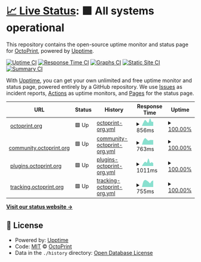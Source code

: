 # [📈 Live Status](https://OctoPrint.github.io/statuspage): <!--live status--> **🟩 All systems operational**

This repository contains the open-source uptime monitor and status page for [OctoPrint](https://octoprint.org/), powered by [Upptime](https://github.com/upptime/upptime).

[![Uptime CI](https://github.com/OctoPrint/statuspage/workflows/Uptime%20CI/badge.svg)](https://github.com/OctoPrint/statuspage/actions?query=workflow%3A%22Uptime+CI%22)
[![Response Time CI](https://github.com/OctoPrint/statuspage/workflows/Response%20Time%20CI/badge.svg)](https://github.com/OctoPrint/statuspage/actions?query=workflow%3A%22Response+Time+CI%22)
[![Graphs CI](https://github.com/OctoPrint/statuspage/workflows/Graphs%20CI/badge.svg)](https://github.com/OctoPrint/statuspage/actions?query=workflow%3A%22Graphs+CI%22)
[![Static Site CI](https://github.com/OctoPrint/statuspage/workflows/Static%20Site%20CI/badge.svg)](https://github.com/OctoPrint/statuspage/actions?query=workflow%3A%22Static+Site+CI%22)
[![Summary CI](https://github.com/OctoPrint/statuspage/workflows/Summary%20CI/badge.svg)](https://github.com/OctoPrint/statuspage/actions?query=workflow%3A%22Summary+CI%22)

With [Upptime](https://upptime.js.org), you can get your own unlimited and free uptime monitor and status page, powered entirely by a GitHub repository. We use [Issues](https://github.com/OctoPrint/statuspage/issues) as incident reports, [Actions](https://github.com/OctoPrint/statuspage/actions) as uptime monitors, and [Pages](https://OctoPrint.github.io/statuspage) for the status page.

<!--start: status pages-->
<!-- This summary is generated by Upptime (https://github.com/upptime/upptime) -->
<!-- Do not edit this manually, your changes will be overwritten -->
<!-- prettier-ignore -->
| URL | Status | History | Response Time | Uptime |
| --- | ------ | ------- | ------------- | ------ |
| <img alt="" src="https://icons.duckduckgo.com/ip3/octoprint.org.ico" height="13"> [octoprint.org](https://octoprint.org) | 🟩 Up | [octoprint-org.yml](https://github.com/OctoPrint/statuspage/commits/HEAD/history/octoprint-org.yml) | <details><summary><img alt="Response time graph" src="./graphs/octoprint-org/response-time-week.png" height="20"> 856ms</summary><br><a href="https://status.octoprint.org/history/octoprint-org"><img alt="Response time 885" src="https://img.shields.io/endpoint?url=https%3A%2F%2Fraw.githubusercontent.com%2FOctoPrint%2Fstatuspage%2FHEAD%2Fapi%2Foctoprint-org%2Fresponse-time.json"></a><br><a href="https://status.octoprint.org/history/octoprint-org"><img alt="24-hour response time 780" src="https://img.shields.io/endpoint?url=https%3A%2F%2Fraw.githubusercontent.com%2FOctoPrint%2Fstatuspage%2FHEAD%2Fapi%2Foctoprint-org%2Fresponse-time-day.json"></a><br><a href="https://status.octoprint.org/history/octoprint-org"><img alt="7-day response time 856" src="https://img.shields.io/endpoint?url=https%3A%2F%2Fraw.githubusercontent.com%2FOctoPrint%2Fstatuspage%2FHEAD%2Fapi%2Foctoprint-org%2Fresponse-time-week.json"></a><br><a href="https://status.octoprint.org/history/octoprint-org"><img alt="30-day response time 1014" src="https://img.shields.io/endpoint?url=https%3A%2F%2Fraw.githubusercontent.com%2FOctoPrint%2Fstatuspage%2FHEAD%2Fapi%2Foctoprint-org%2Fresponse-time-month.json"></a><br><a href="https://status.octoprint.org/history/octoprint-org"><img alt="1-year response time 885" src="https://img.shields.io/endpoint?url=https%3A%2F%2Fraw.githubusercontent.com%2FOctoPrint%2Fstatuspage%2FHEAD%2Fapi%2Foctoprint-org%2Fresponse-time-year.json"></a></details> | <details><summary><a href="https://status.octoprint.org/history/octoprint-org">100.00%</a></summary><a href="https://status.octoprint.org/history/octoprint-org"><img alt="All-time uptime 100.00%" src="https://img.shields.io/endpoint?url=https%3A%2F%2Fraw.githubusercontent.com%2FOctoPrint%2Fstatuspage%2FHEAD%2Fapi%2Foctoprint-org%2Fuptime.json"></a><br><a href="https://status.octoprint.org/history/octoprint-org"><img alt="24-hour uptime 100.00%" src="https://img.shields.io/endpoint?url=https%3A%2F%2Fraw.githubusercontent.com%2FOctoPrint%2Fstatuspage%2FHEAD%2Fapi%2Foctoprint-org%2Fuptime-day.json"></a><br><a href="https://status.octoprint.org/history/octoprint-org"><img alt="7-day uptime 100.00%" src="https://img.shields.io/endpoint?url=https%3A%2F%2Fraw.githubusercontent.com%2FOctoPrint%2Fstatuspage%2FHEAD%2Fapi%2Foctoprint-org%2Fuptime-week.json"></a><br><a href="https://status.octoprint.org/history/octoprint-org"><img alt="30-day uptime 100.00%" src="https://img.shields.io/endpoint?url=https%3A%2F%2Fraw.githubusercontent.com%2FOctoPrint%2Fstatuspage%2FHEAD%2Fapi%2Foctoprint-org%2Fuptime-month.json"></a><br><a href="https://status.octoprint.org/history/octoprint-org"><img alt="1-year uptime 100.00%" src="https://img.shields.io/endpoint?url=https%3A%2F%2Fraw.githubusercontent.com%2FOctoPrint%2Fstatuspage%2FHEAD%2Fapi%2Foctoprint-org%2Fuptime-year.json"></a></details>
| <img alt="" src="https://icons.duckduckgo.com/ip3/community.octoprint.org.ico" height="13"> [community.octoprint.org](https://community.octoprint.org) | 🟩 Up | [community-octoprint-org.yml](https://github.com/OctoPrint/statuspage/commits/HEAD/history/community-octoprint-org.yml) | <details><summary><img alt="Response time graph" src="./graphs/community-octoprint-org/response-time-week.png" height="20"> 763ms</summary><br><a href="https://status.octoprint.org/history/community-octoprint-org"><img alt="Response time 963" src="https://img.shields.io/endpoint?url=https%3A%2F%2Fraw.githubusercontent.com%2FOctoPrint%2Fstatuspage%2FHEAD%2Fapi%2Fcommunity-octoprint-org%2Fresponse-time.json"></a><br><a href="https://status.octoprint.org/history/community-octoprint-org"><img alt="24-hour response time 707" src="https://img.shields.io/endpoint?url=https%3A%2F%2Fraw.githubusercontent.com%2FOctoPrint%2Fstatuspage%2FHEAD%2Fapi%2Fcommunity-octoprint-org%2Fresponse-time-day.json"></a><br><a href="https://status.octoprint.org/history/community-octoprint-org"><img alt="7-day response time 763" src="https://img.shields.io/endpoint?url=https%3A%2F%2Fraw.githubusercontent.com%2FOctoPrint%2Fstatuspage%2FHEAD%2Fapi%2Fcommunity-octoprint-org%2Fresponse-time-week.json"></a><br><a href="https://status.octoprint.org/history/community-octoprint-org"><img alt="30-day response time 827" src="https://img.shields.io/endpoint?url=https%3A%2F%2Fraw.githubusercontent.com%2FOctoPrint%2Fstatuspage%2FHEAD%2Fapi%2Fcommunity-octoprint-org%2Fresponse-time-month.json"></a><br><a href="https://status.octoprint.org/history/community-octoprint-org"><img alt="1-year response time 963" src="https://img.shields.io/endpoint?url=https%3A%2F%2Fraw.githubusercontent.com%2FOctoPrint%2Fstatuspage%2FHEAD%2Fapi%2Fcommunity-octoprint-org%2Fresponse-time-year.json"></a></details> | <details><summary><a href="https://status.octoprint.org/history/community-octoprint-org">100.00%</a></summary><a href="https://status.octoprint.org/history/community-octoprint-org"><img alt="All-time uptime 99.99%" src="https://img.shields.io/endpoint?url=https%3A%2F%2Fraw.githubusercontent.com%2FOctoPrint%2Fstatuspage%2FHEAD%2Fapi%2Fcommunity-octoprint-org%2Fuptime.json"></a><br><a href="https://status.octoprint.org/history/community-octoprint-org"><img alt="24-hour uptime 100.00%" src="https://img.shields.io/endpoint?url=https%3A%2F%2Fraw.githubusercontent.com%2FOctoPrint%2Fstatuspage%2FHEAD%2Fapi%2Fcommunity-octoprint-org%2Fuptime-day.json"></a><br><a href="https://status.octoprint.org/history/community-octoprint-org"><img alt="7-day uptime 100.00%" src="https://img.shields.io/endpoint?url=https%3A%2F%2Fraw.githubusercontent.com%2FOctoPrint%2Fstatuspage%2FHEAD%2Fapi%2Fcommunity-octoprint-org%2Fuptime-week.json"></a><br><a href="https://status.octoprint.org/history/community-octoprint-org"><img alt="30-day uptime 100.00%" src="https://img.shields.io/endpoint?url=https%3A%2F%2Fraw.githubusercontent.com%2FOctoPrint%2Fstatuspage%2FHEAD%2Fapi%2Fcommunity-octoprint-org%2Fuptime-month.json"></a><br><a href="https://status.octoprint.org/history/community-octoprint-org"><img alt="1-year uptime 99.99%" src="https://img.shields.io/endpoint?url=https%3A%2F%2Fraw.githubusercontent.com%2FOctoPrint%2Fstatuspage%2FHEAD%2Fapi%2Fcommunity-octoprint-org%2Fuptime-year.json"></a></details>
| <img alt="" src="https://icons.duckduckgo.com/ip3/plugins.octoprint.org.ico" height="13"> [plugins.octoprint.org](https://plugins.octoprint.org) | 🟩 Up | [plugins-octoprint-org.yml](https://github.com/OctoPrint/statuspage/commits/HEAD/history/plugins-octoprint-org.yml) | <details><summary><img alt="Response time graph" src="./graphs/plugins-octoprint-org/response-time-week.png" height="20"> 1011ms</summary><br><a href="https://status.octoprint.org/history/plugins-octoprint-org"><img alt="Response time 906" src="https://img.shields.io/endpoint?url=https%3A%2F%2Fraw.githubusercontent.com%2FOctoPrint%2Fstatuspage%2FHEAD%2Fapi%2Fplugins-octoprint-org%2Fresponse-time.json"></a><br><a href="https://status.octoprint.org/history/plugins-octoprint-org"><img alt="24-hour response time 727" src="https://img.shields.io/endpoint?url=https%3A%2F%2Fraw.githubusercontent.com%2FOctoPrint%2Fstatuspage%2FHEAD%2Fapi%2Fplugins-octoprint-org%2Fresponse-time-day.json"></a><br><a href="https://status.octoprint.org/history/plugins-octoprint-org"><img alt="7-day response time 1011" src="https://img.shields.io/endpoint?url=https%3A%2F%2Fraw.githubusercontent.com%2FOctoPrint%2Fstatuspage%2FHEAD%2Fapi%2Fplugins-octoprint-org%2Fresponse-time-week.json"></a><br><a href="https://status.octoprint.org/history/plugins-octoprint-org"><img alt="30-day response time 906" src="https://img.shields.io/endpoint?url=https%3A%2F%2Fraw.githubusercontent.com%2FOctoPrint%2Fstatuspage%2FHEAD%2Fapi%2Fplugins-octoprint-org%2Fresponse-time-month.json"></a><br><a href="https://status.octoprint.org/history/plugins-octoprint-org"><img alt="1-year response time 906" src="https://img.shields.io/endpoint?url=https%3A%2F%2Fraw.githubusercontent.com%2FOctoPrint%2Fstatuspage%2FHEAD%2Fapi%2Fplugins-octoprint-org%2Fresponse-time-year.json"></a></details> | <details><summary><a href="https://status.octoprint.org/history/plugins-octoprint-org">100.00%</a></summary><a href="https://status.octoprint.org/history/plugins-octoprint-org"><img alt="All-time uptime 100.00%" src="https://img.shields.io/endpoint?url=https%3A%2F%2Fraw.githubusercontent.com%2FOctoPrint%2Fstatuspage%2FHEAD%2Fapi%2Fplugins-octoprint-org%2Fuptime.json"></a><br><a href="https://status.octoprint.org/history/plugins-octoprint-org"><img alt="24-hour uptime 100.00%" src="https://img.shields.io/endpoint?url=https%3A%2F%2Fraw.githubusercontent.com%2FOctoPrint%2Fstatuspage%2FHEAD%2Fapi%2Fplugins-octoprint-org%2Fuptime-day.json"></a><br><a href="https://status.octoprint.org/history/plugins-octoprint-org"><img alt="7-day uptime 100.00%" src="https://img.shields.io/endpoint?url=https%3A%2F%2Fraw.githubusercontent.com%2FOctoPrint%2Fstatuspage%2FHEAD%2Fapi%2Fplugins-octoprint-org%2Fuptime-week.json"></a><br><a href="https://status.octoprint.org/history/plugins-octoprint-org"><img alt="30-day uptime 100.00%" src="https://img.shields.io/endpoint?url=https%3A%2F%2Fraw.githubusercontent.com%2FOctoPrint%2Fstatuspage%2FHEAD%2Fapi%2Fplugins-octoprint-org%2Fuptime-month.json"></a><br><a href="https://status.octoprint.org/history/plugins-octoprint-org"><img alt="1-year uptime 100.00%" src="https://img.shields.io/endpoint?url=https%3A%2F%2Fraw.githubusercontent.com%2FOctoPrint%2Fstatuspage%2FHEAD%2Fapi%2Fplugins-octoprint-org%2Fuptime-year.json"></a></details>
| <img alt="" src="https://icons.duckduckgo.com/ip3/tracking.octoprint.org.ico" height="13"> [tracking.octoprint.org](https://tracking.octoprint.org) | 🟩 Up | [tracking-octoprint-org.yml](https://github.com/OctoPrint/statuspage/commits/HEAD/history/tracking-octoprint-org.yml) | <details><summary><img alt="Response time graph" src="./graphs/tracking-octoprint-org/response-time-week.png" height="20"> 755ms</summary><br><a href="https://status.octoprint.org/history/tracking-octoprint-org"><img alt="Response time 881" src="https://img.shields.io/endpoint?url=https%3A%2F%2Fraw.githubusercontent.com%2FOctoPrint%2Fstatuspage%2FHEAD%2Fapi%2Ftracking-octoprint-org%2Fresponse-time.json"></a><br><a href="https://status.octoprint.org/history/tracking-octoprint-org"><img alt="24-hour response time 850" src="https://img.shields.io/endpoint?url=https%3A%2F%2Fraw.githubusercontent.com%2FOctoPrint%2Fstatuspage%2FHEAD%2Fapi%2Ftracking-octoprint-org%2Fresponse-time-day.json"></a><br><a href="https://status.octoprint.org/history/tracking-octoprint-org"><img alt="7-day response time 755" src="https://img.shields.io/endpoint?url=https%3A%2F%2Fraw.githubusercontent.com%2FOctoPrint%2Fstatuspage%2FHEAD%2Fapi%2Ftracking-octoprint-org%2Fresponse-time-week.json"></a><br><a href="https://status.octoprint.org/history/tracking-octoprint-org"><img alt="30-day response time 850" src="https://img.shields.io/endpoint?url=https%3A%2F%2Fraw.githubusercontent.com%2FOctoPrint%2Fstatuspage%2FHEAD%2Fapi%2Ftracking-octoprint-org%2Fresponse-time-month.json"></a><br><a href="https://status.octoprint.org/history/tracking-octoprint-org"><img alt="1-year response time 881" src="https://img.shields.io/endpoint?url=https%3A%2F%2Fraw.githubusercontent.com%2FOctoPrint%2Fstatuspage%2FHEAD%2Fapi%2Ftracking-octoprint-org%2Fresponse-time-year.json"></a></details> | <details><summary><a href="https://status.octoprint.org/history/tracking-octoprint-org">100.00%</a></summary><a href="https://status.octoprint.org/history/tracking-octoprint-org"><img alt="All-time uptime 99.99%" src="https://img.shields.io/endpoint?url=https%3A%2F%2Fraw.githubusercontent.com%2FOctoPrint%2Fstatuspage%2FHEAD%2Fapi%2Ftracking-octoprint-org%2Fuptime.json"></a><br><a href="https://status.octoprint.org/history/tracking-octoprint-org"><img alt="24-hour uptime 100.00%" src="https://img.shields.io/endpoint?url=https%3A%2F%2Fraw.githubusercontent.com%2FOctoPrint%2Fstatuspage%2FHEAD%2Fapi%2Ftracking-octoprint-org%2Fuptime-day.json"></a><br><a href="https://status.octoprint.org/history/tracking-octoprint-org"><img alt="7-day uptime 100.00%" src="https://img.shields.io/endpoint?url=https%3A%2F%2Fraw.githubusercontent.com%2FOctoPrint%2Fstatuspage%2FHEAD%2Fapi%2Ftracking-octoprint-org%2Fuptime-week.json"></a><br><a href="https://status.octoprint.org/history/tracking-octoprint-org"><img alt="30-day uptime 100.00%" src="https://img.shields.io/endpoint?url=https%3A%2F%2Fraw.githubusercontent.com%2FOctoPrint%2Fstatuspage%2FHEAD%2Fapi%2Ftracking-octoprint-org%2Fuptime-month.json"></a><br><a href="https://status.octoprint.org/history/tracking-octoprint-org"><img alt="1-year uptime 99.99%" src="https://img.shields.io/endpoint?url=https%3A%2F%2Fraw.githubusercontent.com%2FOctoPrint%2Fstatuspage%2FHEAD%2Fapi%2Ftracking-octoprint-org%2Fuptime-year.json"></a></details>

<!--end: status pages-->

[**Visit our status website →**](https://OctoPrint.github.io/statuspage)

## 📄 License

- Powered by: [Upptime](https://github.com/upptime/upptime)
- Code: [MIT](./LICENSE) © [OctoPrint](https://octoprint.org/)
- Data in the `./history` directory: [Open Database License](https://opendatacommons.org/licenses/odbl/1-0/)
